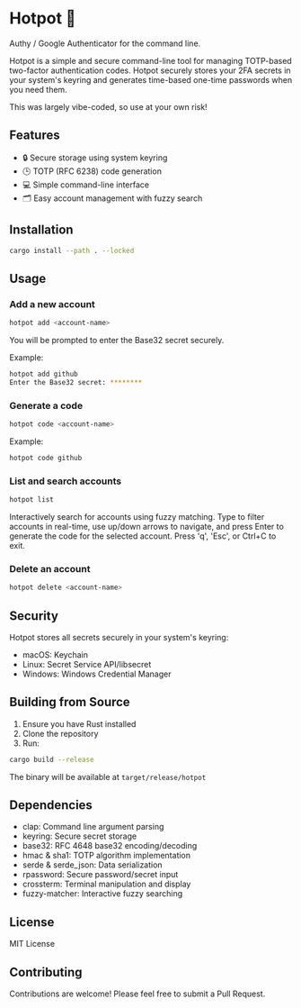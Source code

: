 # Hotpot 🍲

Authy / Google Authenticator for the command line.

Hotpot is a simple and secure command-line tool for managing TOTP-based two-factor authentication codes. Hotpot securely stores your 2FA secrets in your system's keyring and generates time-based one-time passwords when you need them.

This was largely vibe-coded, so use at your own risk!

## Features

- 🔒 Secure storage using system keyring
- 🕒 TOTP (RFC 6238) code generation
- 💻 Simple command-line interface
- 🗂️ Easy account management with fuzzy search

## Installation

```bash
cargo install --path . --locked
```

## Usage

### Add a new account

```bash
hotpot add <account-name>
```

You will be prompted to enter the Base32 secret securely.

Example:
```bash
hotpot add github
Enter the Base32 secret: ********
```

### Generate a code

```bash
hotpot code <account-name>
```

Example:
```bash
hotpot code github
```

### List and search accounts

```bash
hotpot list
```

Interactively search for accounts using fuzzy matching. Type to filter accounts in real-time, use up/down arrows to navigate, and press Enter to generate the code for the selected account. Press 'q', 'Esc', or Ctrl+C to exit.

### Delete an account

```bash
hotpot delete <account-name>
```

## Security

Hotpot stores all secrets securely in your system's keyring:
- macOS: Keychain
- Linux: Secret Service API/libsecret
- Windows: Windows Credential Manager

## Building from Source

1. Ensure you have Rust installed
2. Clone the repository
3. Run:
```bash
cargo build --release
```

The binary will be available at `target/release/hotpot`

## Dependencies

- clap: Command line argument parsing
- keyring: Secure secret storage
- base32: RFC 4648 base32 encoding/decoding
- hmac & sha1: TOTP algorithm implementation
- serde & serde_json: Data serialization
- rpassword: Secure password/secret input
- crossterm: Terminal manipulation and display
- fuzzy-matcher: Interactive fuzzy searching

## License

MIT License

## Contributing

Contributions are welcome! Please feel free to submit a Pull Request.

